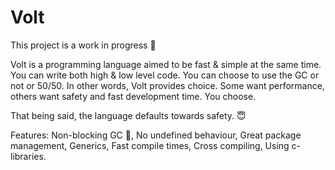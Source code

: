 
# Volt

This project is a work in progress 👏

Volt is a programming language aimed to be fast & simple at the same time. You can write both high & low level code. You can choose to use the GC or not or 50/50. In other words, Volt provides choice. Some want performance, others want safety and fast development time. You choose.

That being said, the language defaults towards safety. 😇

Features: Non-blocking GC 🙌, No undefined behaviour, Great package management, Generics, Fast compile times, Cross compiling, Using c-libraries.
